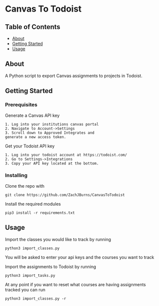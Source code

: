 # Canvas To Todoist

## Table of Contents

- [About](#about)
- [Getting Started](#getting_started)
- [Usage](#usage)

## About <a name = "about"></a>

A Python script to export Canvas assignments to projects in Todoist.

## Getting Started <a name = "getting_started"></a>
### Prerequisites

Generate a Canvas API key
```
1. Log into your institutions canvas portal
2. Navigate to Account->Settings
3. Scroll down to Approved Integrates and
generate a new access token.
```

Get your Todoist API key
```
1. Log into your todoist account at https://todoist.com/
2. Go to Settings->Integrations
3. Copy your API key located at the bottom.
```

### Installing

Clone the repo with
```
git clone https://github.com/ZachJBurns/CanvasToTodoist
```

Install the required modules
```
pip3 install -r requirements.txt
```

## Usage <a name = "usage"></a>

Import the classes you would like to track by running
```
python3 import_classes.py
```
You will be asked to enter your api keys and the courses you want to track

Import the assignments to Todoist by running
```
python3 import_tasks.py
```

At any point if you want to reset what courses are having assignments tracked you can run
```
python3 import_classes.py -r
```
